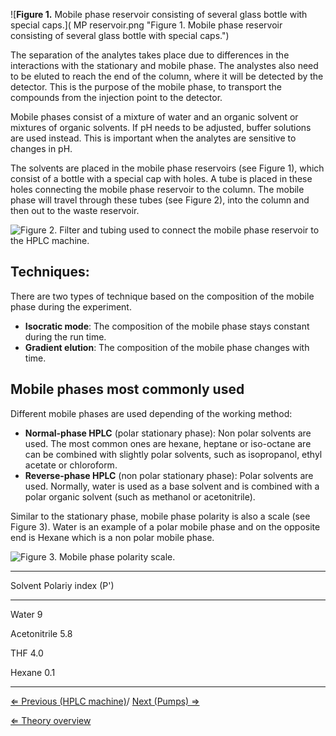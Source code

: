 ![**Figure 1.** Mobile phase reservoir consisting of several glass bottle with special caps.]( MP reservoir.png "Figure 1. Mobile phase reservoir consisting of several glass bottle with special caps.")

The separation of the analytes takes place due to differences in the
interactions with the stationary and mobile phase. The analystes also
need to be eluted to reach the end of the column, where it will be
detected by the detector. This is the purpose of the mobile phase, to
transport the compounds from the injection point to the detector.

Mobile phases consist of a mixture of water and an organic solvent or
mixtures of organic solvents. If pH needs to be adjusted, buffer
solutions are used instead. This is important when the analytes are
sensitive to changes in pH.

The solvents are placed in the mobile phase reservoirs (see Figure 1),
which consist of a bottle with a special cap with holes. A tube is
placed in these holes connecting the mobile phase reservoir to the
column. The mobile phase will travel through these tubes (see Figure 2),
into the column and then out to the waste reservoir.

![**Figure 2.** Filter and tubing used to connect the mobile phase reservoir to the HPLC machine.]( Filter_and_tubing.png "Figure 2. Filter and tubing used to connect the mobile phase reservoir to the HPLC machine.")

Techniques:
-----------

There are two types of technique based on the composition of the mobile
phase during the experiment.

-   **Isocratic mode**: The composition of the mobile phase stays
    constant during the run time.
-   **Gradient elution**: The composition of the mobile phase changes
    with time.

Mobile phases most commonly used
--------------------------------

Different mobile phases are used depending of the working method:

-   **Normal-phase HPLC** (polar stationary phase): Non polar solvents
    are used. The most common ones are hexane, heptane or iso-octane are
    can be combined with slightly polar solvents, such as isopropanol,
    ethyl acetate or chloroform.
-   **Reverse-phase HPLC** (non polar stationary phase): Polar solvents
    are used. Normally, water is used as a base solvent and is combined
    with a polar organic solvent (such as methanol or acetonitrile).

Similar to the stationary phase, mobile phase polarity is also a scale
(see Figure 3). Water is an example of a polar mobile phase and on the
opposite end is Hexane which is a non polar mobile phase.

![**Figure 3.** Mobile phase polarity scale.]( MobilePolarity.jpg "Figure 3. Mobile phase polarity scale.")

  -----------------------------------
  Solvent        Polariy index (P')
                 
  -------------- --------------------
  Water          9
                 

  Acetonitrile   5.8
                 

  THF            4.0
                 

  Hexane         0.1
                 
  -----------------------------------

[ ⇐ Previous (HPLC machine)](/wiki/HPLC_machine "wikilink")/ [ Next (Pumps)
⇒](/wiki/Pumps "wikilink")

[⇐ Theory overview](/wiki/HPLC "wikilink")

